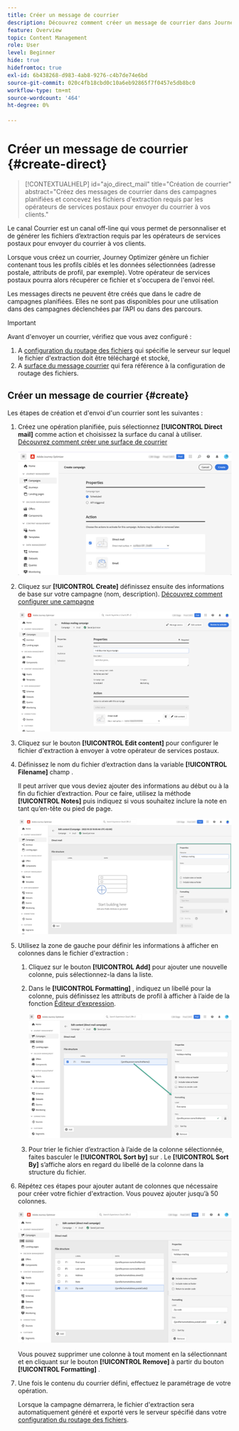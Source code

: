 ```yaml
---
title: Créer un message de courrier
description: Découvrez comment créer un message de courrier dans Journey Optimizer
feature: Overview
topic: Content Management
role: User
level: Beginner
hide: true
hidefromtoc: true
exl-id: 6b438268-d983-4ab8-9276-c4b7de74e6bd
source-git-commit: 020c4fb18cbd0c10a6eb92865f7f0457e5db8bc0
workflow-type: tm+mt
source-wordcount: '464'
ht-degree: 0%

---
```


# Créer un message de courrier {#create-direct}

>[!CONTEXTUALHELP]
>id="ajo_direct_mail"
>title="Création de courrier"
>abstract="Créez des messages de courrier dans des campagnes planifiées et concevez les fichiers d&#39;extraction requis par les opérateurs de services postaux pour envoyer du courrier à vos clients."

Le canal Courrier est un canal off-line qui vous permet de personnaliser et de générer les fichiers d’extraction requis par les opérateurs de services postaux pour envoyer du courrier à vos clients.

Lorsque vous créez un courrier, Journey Optimizer génère un fichier contenant tous les profils ciblés et les données sélectionnées (adresse postale, attributs de profil, par exemple). Votre opérateur de services postaux pourra alors récupérer ce fichier et s&#39;occupera de l&#39;envoi réel.

Les messages directs ne peuvent être créés que dans le cadre de campagnes planifiées. Elles ne sont pas disponibles pour une utilisation dans des campagnes déclenchées par l’API ou dans des parcours.

>[!IMPORTANT]
>
>Avant d&#39;envoyer un courrier, vérifiez que vous avez configuré :
>
>1. A [configuration du routage des fichiers](../direct-mail/direct-mail-configuration.md#file-routing-configuration) qui spécifie le serveur sur lequel le fichier d&#39;extraction doit être téléchargé et stocké,
>1. A [surface du message courrier](../direct-mail/direct-mail-configuration.md#direct-mail-surface) qui fera référence à la configuration de routage des fichiers.


## Créer un message de courrier {#create}

Les étapes de création et d&#39;envoi d&#39;un courrier sont les suivantes :

1. Créez une opération planifiée, puis sélectionnez **[!UICONTROL Direct mail]** comme action et choisissez la surface du canal à utiliser. [Découvrez comment créer une surface de courrier](../direct-mail/direct-mail-configuration.md#direct-mail-surface)

   ![](assets/direct-mail-campaign.png)

1. Cliquez sur **[!UICONTROL Create]** définissez ensuite des informations de base sur votre campagne (nom, description). [Découvrez comment configurer une campagne](../campaigns/create-campaign.md)

   ![](assets/direct-mail-edit.png)

1. Cliquez sur le bouton **[!UICONTROL Edit content]** pour configurer le fichier d&#39;extraction à envoyer à votre opérateur de services postaux.

1. Définissez le nom du fichier d’extraction dans la variable **[!UICONTROL Filename]** champ .

   Il peut arriver que vous deviez ajouter des informations au début ou à la fin du fichier d’extraction. Pour ce faire, utilisez la méthode **[!UICONTROL Notes]** puis indiquez si vous souhaitez inclure la note en tant qu’en-tête ou pied de page.

   <!--Click on the button to the right of the Output file field and enter the desired label. You can use personalization fields, content blocks and dynamic text (see Defining content). For example, you can complete the label with the delivery ID or the extraction date.-->

   ![](assets/direct-mail-properties.png)

1. Utilisez la zone de gauche pour définir les informations à afficher en colonnes dans le fichier d&#39;extraction :

   1. Cliquez sur le bouton **[!UICONTROL Add]** pour ajouter une nouvelle colonne, puis sélectionnez-la dans la liste.

   1. Dans le **[!UICONTROL Formatting]** , indiquez un libellé pour la colonne, puis définissez les attributs de profil à afficher à l’aide de la fonction [Éditeur d’expression](../personalization/personalization-build-expressions.md).

      ![](assets/direct-mail-content.png)

   1. Pour trier le fichier d’extraction à l’aide de la colonne sélectionnée, faites basculer le **[!UICONTROL Sort by]** sur . Le **[!UICONTROL Sort By]** s’affiche alors en regard du libellé de la colonne dans la structure du fichier.

1. Répétez ces étapes pour ajouter autant de colonnes que nécessaire pour créer votre fichier d&#39;extraction. Vous pouvez ajouter jusqu’à 50 colonnes.

   ![](assets/direct-mail-complete.png)

   Vous pouvez supprimer une colonne à tout moment en la sélectionnant et en cliquant sur le bouton **[!UICONTROL Remove]** à partir du bouton **[!UICONTROL Formatting]** .

1. Une fois le contenu du courrier défini, effectuez le paramétrage de votre opération.

   Lorsque la campagne démarrera, le fichier d&#39;extraction sera automatiquement généré et exporté vers le serveur spécifié dans votre [configuration du routage des fichiers](../direct-mail/direct-mail-configuration.md).
